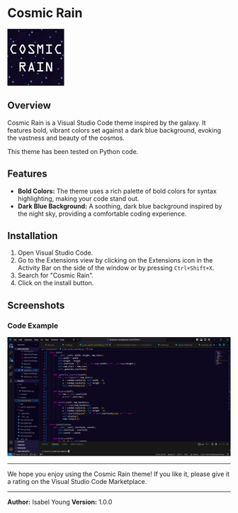 # Cosmic Rain

![Cosmic Rain Logo](Cosmic_rain.png)

## Overview

Cosmic Rain is a Visual Studio Code theme inspired by the galaxy. It features bold, vibrant colors set against a dark blue background, evoking the vastness and beauty of the cosmos.

This theme has been tested on Python code.

## Features

- **Bold Colors:** The theme uses a rich palette of bold colors for syntax highlighting, making your code stand out.
- **Dark Blue Background:** A soothing, dark blue background inspired by the night sky, providing a comfortable coding experience.

## Installation

1. Open Visual Studio Code.
2. Go to the Extensions view by clicking on the Extensions icon in the Activity Bar on the side of the window or by pressing `Ctrl+Shift+X`.
3. Search for "Cosmic Rain".
4. Click on the install button.

## Screenshots

### Code Example
![Code Example](example.png)

---

We hope you enjoy using the Cosmic Rain theme! If you like it, please give it a rating on the Visual Studio Code Marketplace.

---

**Author:** Isabel Young
**Version:** 1.0.0